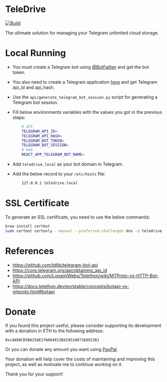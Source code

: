 # TeleDrive

[![Build](https://github.com/RashadAnsari/TeleDrive/actions/workflows/build.yml/badge.svg?branch=master)](https://github.com/RashadAnsari/TeleDrive/actions/workflows/build.yml)

The ultimate solution for managing your Telegram unlimited cloud storage.

# Local Running

* You must create a Telegram bot using [@BotFather](https://t.me/BotFather) and get the bot token.
* You also need to create a Telegram application [here](https://my.telegram.org/) and get Telegram api_id and api_hash.
* Use the `api/generate_telegram_bot_session.py` script for generating a Telegram bot session.
* Fill below environments variables with the values you got in the previous steps:

    ```bash
        # API
        TELEGRAM_API_ID=
        TELEGRAM_API_HASH=
        TELEGRAM_BOT_TOKEN=
        TELEGRAM_BOT_SESSION=
        # Web
        REACT_APP_TELEGRAM_BOT_NAME=
    ```

* Add `teledrive.local` as your bot domain in Telegram.
* Add the below record to your `/etc/hosts` file:

    ```bash
        127.0.0.1 teledrive.local
    ```

# SSL Certificate

To generate an SSL certificate, you need to use the below commands:

``` bash
brew install certbot
sudo certbot certonly --manual --preferred-challenges dns -d teledrive.io -d www.teledrive.io -d api.teledrive.io
```

# References

* https://github.com/tdlib/telegram-bot-api
* https://core.telegram.org/api/obtaining_api_id
* https://github.com/LonamiWebs/Telethon/wiki/MTProto-vs-HTTP-Bot-API
* https://docs.telethon.dev/en/stable/concepts/botapi-vs-mtproto.html#botapi

# Donate

If you found this project useful, please consider supporting its development with a donation in ETH to the following address:

`0xcAA98CD5BA25AE1fA064813B41952d0716892381`

Or you can donate any amount you want using [PayPal](https://www.paypal.me/RashadAnsari).

Your donation will help cover the costs of maintaining and improving this project, as well as motivate me to continue working on it.

Thank you for your support!
